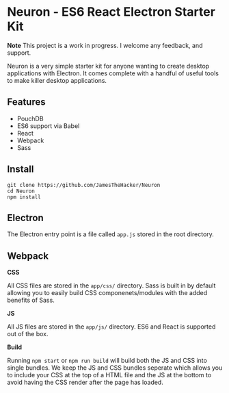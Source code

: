 Neuron - ES6 React Electron Starter Kit
=======================================

**Note** This project is a work in progress. I welcome any feedback, and support.

Neuron is a very simple starter kit for anyone wanting to create desktop applications with Electron. It comes complete with a handful of useful tools to make killer desktop applications.

Features
--------

* PouchDB
* ES6 support via Babel
* React
* Webpack
* Sass

Install
-------

    git clone https://github.com/JamesTheHacker/Neuron
    cd Neuron
    npm install

Electron
--------

The Electron entry point is a file called `app.js` stored in the root directory.

Webpack
-------

**CSS**

All CSS files are stored in the `app/css/` directory. Sass is built in by default allowing you to easily build CSS componenets/modules with the added benefits of Sass.

**JS**

All JS files are stored in the `app/js/` directory. ES6 and React is supported out of the box.

**Build**

Running `npm start` or `npm run build` will build both the JS and CSS into single bundles. We keep the JS and CSS bundles seperate which allows you to include your CSS at the top of a HTML file and the JS at the bottom to avoid having the CSS render after the page has loaded.

